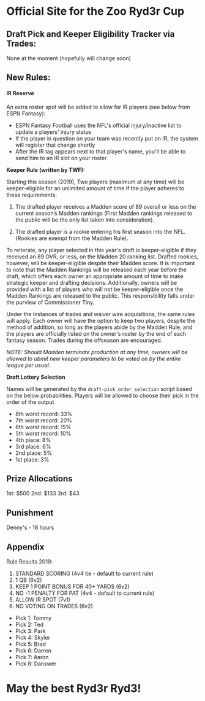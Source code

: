 # Official Site for the Zoo Ryd3r Cup

## Draft Pick and Keeper Eligibility Tracker via Trades:

None at the moment (hopefully will change soon)

## New Rules:

#### IR Reserve

An extra roster spot will be added to allow for IR players (see below from ESPN Fantasy):
- ESPN Fantasy Football uses the NFL's official injury/inactive list to update a players' injury status
- If the player in question on your team was recently put on IR, the system will register that change shortly
- After the IR tag appears next to that player's name, you'll be able to send him to an IR slot on your roster
 
 **Keeper Rule (written by TWF):**
 
 Starting this season (2019), Two players (maximum at any time) will be keeper-eligible for an unlimited amount of time if the player adheres to these requirements:

1. The drafted player receives a Madden score of 89 overall or less on the current season’s Madden rankings (First Madden rankings released to the public will be the only list taken into consideration).

2. The drafted player is a rookie entering his first season into the NFL. (Rookies are exempt from the Madden Rule).

To reiterate, any player selected in this year's draft is keeper-eligible if they received an 89 OVR, or less, on the Madden 20 ranking list. Drafted rookies, however, will be keeper-eligible despite their Madden score. It is important to note that the Madden Rankings will be released each year before the draft, which offers each owner an appropriate amount of time to make strategic keeper and drafting decisions. Additionally, owners will be provided with a list of players who will not be keeper-eligible once the Madden Rankings are released to the public. This responsibility falls under the purview of Commissioner Tiny.

Under the instances of trades and waiver wire acquisitions, the same rules will apply. Each owner will have the option to keep two players, despite the method of addition, so long as the players abide by the Madden Rule, and the players are officially listed on the owner's roster by the end of each fantasy season. Trades during the offseason are encouraged.

*NOTE: Should Madden terminate production at any time, owners will be allowed to ubmit new keeper parameters to be voted on by the entire league per usual.* 

**Draft Lottery Selection**

Names will be generated by the `draft-pick_order_selection` script based on the below probabilities. Players will be allowed to choose their pick in the order of the output

- 8th worst record: 33%
- 7th worst record: 20%
- 6th worst record: 15%
- 5th worst record: 10%
- 4th place: 8%
- 3rd place: 6%
- 2nd place: 5%
- 1st place: 3%
 
## Prize Allocations
1st: $500
2nd: $133
3rd: $43
 
## Punishment
Denny's - 18 hours
 
## Appendix

 Rule Results 2019:
1) STANDARD SCORING (4v4 tie - default to current rule)
2) 1 QB (6v2)
3) KEEP 1 POINT BONUS FOR 40+ YARDS (6v2)
4) NO -1 PENALTY FOR PAT (4v4 - default to current rule)
5) ALLOW IR SPOT (7v1)
6) NO VOTING ON TRADES (6v2)

- Pick 1: Tommy
- Pick 2: Ted
- Pick 3: Park
- Pick 4: Skyler
- Pick 5: Brad
- Pick 6: Darren
- Pick 7: Aaron
- Pick 8: Danswer
 
 # May the best Ryd3r Ryd3!
